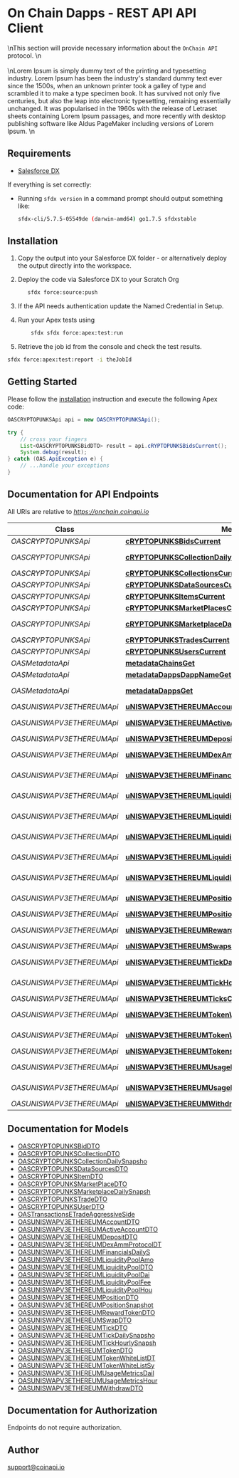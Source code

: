 # On Chain Dapps - REST API API Client


\nThis section will provide necessary information about the `OnChain API` protocol. \n<br/><br/>\nLorem Ipsum is simply dummy text of the printing and typesetting industry. Lorem Ipsum has been the industry\'s standard dummy text ever since the 1500s, when an unknown printer took a galley of type and scrambled it to make a type specimen book. It has survived not only five centuries, but also the leap into electronic typesetting, remaining essentially unchanged. It was popularised in the 1960s with the release of Letraset sheets containing Lorem Ipsum passages, and more recently with desktop publishing software like Aldus PageMaker including versions of Lorem Ipsum.        \n                    

## Requirements

- [Salesforce DX](https://www.salesforce.com/products/platform/products/salesforce-dx/)

If everything is set correctly:

- Running `sfdx version` in a command prompt should output something like:

  ```bash
  sfdx-cli/5.7.5-05549de (darwin-amd64) go1.7.5 sfdxstable
  ```

## Installation

1. Copy the output into your Salesforce DX folder - or alternatively deploy the output directly into the workspace.
2. Deploy the code via Salesforce DX to your Scratch Org

   ```bash
      sfdx force:source:push
   ```

3. If the API needs authentication update the Named Credential in Setup.
4. Run your Apex tests using

   ```bash
       sfdx sfdx force:apex:test:run
   ```

5. Retrieve the job id from the console and check the test results.

  ```bash
  sfdx force:apex:test:report -i theJobId
  ```

## Getting Started

Please follow the [installation](#installation) instruction and execute the following Apex code:

```java
OASCRYPTOPUNKSApi api = new OASCRYPTOPUNKSApi();

try {
    // cross your fingers
    List<OASCRYPTOPUNKSBidDTO> result = api.cRYPTOPUNKSBidsCurrent();
    System.debug(result);
} catch (OAS.ApiException e) {
    // ...handle your exceptions
}
```

## Documentation for API Endpoints

All URIs are relative to *https://onchain.coinapi.io*

Class | Method | HTTP request | Description
------------ | ------------- | ------------- | -------------
*OASCRYPTOPUNKSApi* | [**cRYPTOPUNKSBidsCurrent**](OASCRYPTOPUNKSApi.md#cRYPTOPUNKSBidsCurrent) | **GET** /v1/dapps/cryptopunks/bids/current | Bids (current)
*OASCRYPTOPUNKSApi* | [**cRYPTOPUNKSCollectionDailySnapshotsCurrent**](OASCRYPTOPUNKSApi.md#cRYPTOPUNKSCollectionDailySnapshotsCurrent) | **GET** /v1/dapps/cryptopunks/collectionDailySnapshots/current | CollectionDailySnapshots (current)
*OASCRYPTOPUNKSApi* | [**cRYPTOPUNKSCollectionsCurrent**](OASCRYPTOPUNKSApi.md#cRYPTOPUNKSCollectionsCurrent) | **GET** /v1/dapps/cryptopunks/collections/current | Collections (current)
*OASCRYPTOPUNKSApi* | [**cRYPTOPUNKSDataSourcesCurrent**](OASCRYPTOPUNKSApi.md#cRYPTOPUNKSDataSourcesCurrent) | **GET** /v1/dapps/cryptopunks/dataSources/current | DataSources (current)
*OASCRYPTOPUNKSApi* | [**cRYPTOPUNKSItemsCurrent**](OASCRYPTOPUNKSApi.md#cRYPTOPUNKSItemsCurrent) | **GET** /v1/dapps/cryptopunks/items/current | Items (current)
*OASCRYPTOPUNKSApi* | [**cRYPTOPUNKSMarketPlacesCurrent**](OASCRYPTOPUNKSApi.md#cRYPTOPUNKSMarketPlacesCurrent) | **GET** /v1/dapps/cryptopunks/marketPlaces/current | MarketPlaces (current)
*OASCRYPTOPUNKSApi* | [**cRYPTOPUNKSMarketplaceDailySnapshotsCurrent**](OASCRYPTOPUNKSApi.md#cRYPTOPUNKSMarketplaceDailySnapshotsCurrent) | **GET** /v1/dapps/cryptopunks/marketplaceDailySnapshots/current | MarketplaceDailySnapshots (current)
*OASCRYPTOPUNKSApi* | [**cRYPTOPUNKSTradesCurrent**](OASCRYPTOPUNKSApi.md#cRYPTOPUNKSTradesCurrent) | **GET** /v1/dapps/cryptopunks/trades/current | Trades (current)
*OASCRYPTOPUNKSApi* | [**cRYPTOPUNKSUsersCurrent**](OASCRYPTOPUNKSApi.md#cRYPTOPUNKSUsersCurrent) | **GET** /v1/dapps/cryptopunks/users/current | Users (current)
*OASMetadataApi* | [**metadataChainsGet**](OASMetadataApi.md#metadataChainsGet) | **GET** /metadata/chains | List all chains.
*OASMetadataApi* | [**metadataDappsDappNameGet**](OASMetadataApi.md#metadataDappsDappNameGet) | **GET** /metadata/dapps/{dappName} | Gets dapp by name.
*OASMetadataApi* | [**metadataDappsGet**](OASMetadataApi.md#metadataDappsGet) | **GET** /metadata/dapps | List all decentralized applications.
*OASUNISWAPV3ETHEREUMApi* | [**uNISWAPV3ETHEREUMAccountsCurrent**](OASUNISWAPV3ETHEREUMApi.md#uNISWAPV3ETHEREUMAccountsCurrent) | **GET** /v1/dapps/uniswap-v3-ethereum/accounts/current | Accounts (current)
*OASUNISWAPV3ETHEREUMApi* | [**uNISWAPV3ETHEREUMActiveAccountsCurrent**](OASUNISWAPV3ETHEREUMApi.md#uNISWAPV3ETHEREUMActiveAccountsCurrent) | **GET** /v1/dapps/uniswap-v3-ethereum/activeAccounts/current | ActiveAccounts (current)
*OASUNISWAPV3ETHEREUMApi* | [**uNISWAPV3ETHEREUMDepositsCurrent**](OASUNISWAPV3ETHEREUMApi.md#uNISWAPV3ETHEREUMDepositsCurrent) | **GET** /v1/dapps/uniswap-v3-ethereum/deposits/current | Deposits (current)
*OASUNISWAPV3ETHEREUMApi* | [**uNISWAPV3ETHEREUMDexAmmProtocolsCurrent**](OASUNISWAPV3ETHEREUMApi.md#uNISWAPV3ETHEREUMDexAmmProtocolsCurrent) | **GET** /v1/dapps/uniswap-v3-ethereum/dexAmmProtocols/current | DexAmmProtocols (current)
*OASUNISWAPV3ETHEREUMApi* | [**uNISWAPV3ETHEREUMFinancialsDailySnapshotsCurrent**](OASUNISWAPV3ETHEREUMApi.md#uNISWAPV3ETHEREUMFinancialsDailySnapshotsCurrent) | **GET** /v1/dapps/uniswap-v3-ethereum/financialsDailySnapshots/current | FinancialsDailySnapshots (current)
*OASUNISWAPV3ETHEREUMApi* | [**uNISWAPV3ETHEREUMLiquidityPoolAmountsCurrent**](OASUNISWAPV3ETHEREUMApi.md#uNISWAPV3ETHEREUMLiquidityPoolAmountsCurrent) | **GET** /v1/dapps/uniswap-v3-ethereum/liquidityPoolAmounts/current | LiquidityPoolAmounts (current)
*OASUNISWAPV3ETHEREUMApi* | [**uNISWAPV3ETHEREUMLiquidityPoolDailySnapshotsCurrent**](OASUNISWAPV3ETHEREUMApi.md#uNISWAPV3ETHEREUMLiquidityPoolDailySnapshotsCurrent) | **GET** /v1/dapps/uniswap-v3-ethereum/liquidityPoolDailySnapshots/current | LiquidityPoolDailySnapshots (current)
*OASUNISWAPV3ETHEREUMApi* | [**uNISWAPV3ETHEREUMLiquidityPoolFeesCurrent**](OASUNISWAPV3ETHEREUMApi.md#uNISWAPV3ETHEREUMLiquidityPoolFeesCurrent) | **GET** /v1/dapps/uniswap-v3-ethereum/liquidityPoolFees/current | LiquidityPoolFees (current)
*OASUNISWAPV3ETHEREUMApi* | [**uNISWAPV3ETHEREUMLiquidityPoolHourlySnapshotsCurrent**](OASUNISWAPV3ETHEREUMApi.md#uNISWAPV3ETHEREUMLiquidityPoolHourlySnapshotsCurrent) | **GET** /v1/dapps/uniswap-v3-ethereum/liquidityPoolHourlySnapshots/current | LiquidityPoolHourlySnapshots (current)
*OASUNISWAPV3ETHEREUMApi* | [**uNISWAPV3ETHEREUMLiquidityPoolsCurrent**](OASUNISWAPV3ETHEREUMApi.md#uNISWAPV3ETHEREUMLiquidityPoolsCurrent) | **GET** /v1/dapps/uniswap-v3-ethereum/liquidityPools/current | LiquidityPools (current)
*OASUNISWAPV3ETHEREUMApi* | [**uNISWAPV3ETHEREUMPositionSnapshotsCurrent**](OASUNISWAPV3ETHEREUMApi.md#uNISWAPV3ETHEREUMPositionSnapshotsCurrent) | **GET** /v1/dapps/uniswap-v3-ethereum/positionSnapshots/current | PositionSnapshots (current)
*OASUNISWAPV3ETHEREUMApi* | [**uNISWAPV3ETHEREUMPositionsCurrent**](OASUNISWAPV3ETHEREUMApi.md#uNISWAPV3ETHEREUMPositionsCurrent) | **GET** /v1/dapps/uniswap-v3-ethereum/positions/current | Positions (current)
*OASUNISWAPV3ETHEREUMApi* | [**uNISWAPV3ETHEREUMRewardTokensCurrent**](OASUNISWAPV3ETHEREUMApi.md#uNISWAPV3ETHEREUMRewardTokensCurrent) | **GET** /v1/dapps/uniswap-v3-ethereum/rewardTokens/current | RewardTokens (current)
*OASUNISWAPV3ETHEREUMApi* | [**uNISWAPV3ETHEREUMSwapsCurrent**](OASUNISWAPV3ETHEREUMApi.md#uNISWAPV3ETHEREUMSwapsCurrent) | **GET** /v1/dapps/uniswap-v3-ethereum/swaps/current | Swaps (current)
*OASUNISWAPV3ETHEREUMApi* | [**uNISWAPV3ETHEREUMTickDailySnapshotsCurrent**](OASUNISWAPV3ETHEREUMApi.md#uNISWAPV3ETHEREUMTickDailySnapshotsCurrent) | **GET** /v1/dapps/uniswap-v3-ethereum/tickDailySnapshots/current | TickDailySnapshots (current)
*OASUNISWAPV3ETHEREUMApi* | [**uNISWAPV3ETHEREUMTickHourlySnapshotsCurrent**](OASUNISWAPV3ETHEREUMApi.md#uNISWAPV3ETHEREUMTickHourlySnapshotsCurrent) | **GET** /v1/dapps/uniswap-v3-ethereum/tickHourlySnapshots/current | TickHourlySnapshots (current)
*OASUNISWAPV3ETHEREUMApi* | [**uNISWAPV3ETHEREUMTicksCurrent**](OASUNISWAPV3ETHEREUMApi.md#uNISWAPV3ETHEREUMTicksCurrent) | **GET** /v1/dapps/uniswap-v3-ethereum/ticks/current | Ticks (current)
*OASUNISWAPV3ETHEREUMApi* | [**uNISWAPV3ETHEREUMTokenWhiteListSymbolsCurrent**](OASUNISWAPV3ETHEREUMApi.md#uNISWAPV3ETHEREUMTokenWhiteListSymbolsCurrent) | **GET** /v1/dapps/uniswap-v3-ethereum/tokenWhiteListSymbols/current | TokenWhiteListSymbols (current)
*OASUNISWAPV3ETHEREUMApi* | [**uNISWAPV3ETHEREUMTokenWhiteListsCurrent**](OASUNISWAPV3ETHEREUMApi.md#uNISWAPV3ETHEREUMTokenWhiteListsCurrent) | **GET** /v1/dapps/uniswap-v3-ethereum/tokenWhiteLists/current | TokenWhiteLists (current)
*OASUNISWAPV3ETHEREUMApi* | [**uNISWAPV3ETHEREUMTokensCurrent**](OASUNISWAPV3ETHEREUMApi.md#uNISWAPV3ETHEREUMTokensCurrent) | **GET** /v1/dapps/uniswap-v3-ethereum/tokens/current | Tokens (current)
*OASUNISWAPV3ETHEREUMApi* | [**uNISWAPV3ETHEREUMUsageMetricsDailySnapshotsCurrent**](OASUNISWAPV3ETHEREUMApi.md#uNISWAPV3ETHEREUMUsageMetricsDailySnapshotsCurrent) | **GET** /v1/dapps/uniswap-v3-ethereum/usageMetricsDailySnapshots/current | UsageMetricsDailySnapshots (current)
*OASUNISWAPV3ETHEREUMApi* | [**uNISWAPV3ETHEREUMUsageMetricsHourlySnapshotsCurrent**](OASUNISWAPV3ETHEREUMApi.md#uNISWAPV3ETHEREUMUsageMetricsHourlySnapshotsCurrent) | **GET** /v1/dapps/uniswap-v3-ethereum/usageMetricsHourlySnapshots/current | UsageMetricsHourlySnapshots (current)
*OASUNISWAPV3ETHEREUMApi* | [**uNISWAPV3ETHEREUMWithdrawsCurrent**](OASUNISWAPV3ETHEREUMApi.md#uNISWAPV3ETHEREUMWithdrawsCurrent) | **GET** /v1/dapps/uniswap-v3-ethereum/withdraws/current | Withdraws (current)


## Documentation for Models

 - [OASCRYPTOPUNKSBidDTO](OASCRYPTOPUNKSBidDTO.md)
 - [OASCRYPTOPUNKSCollectionDTO](OASCRYPTOPUNKSCollectionDTO.md)
 - [OASCRYPTOPUNKSCollectionDailySnapsho](OASCRYPTOPUNKSCollectionDailySnapsho.md)
 - [OASCRYPTOPUNKSDataSourcesDTO](OASCRYPTOPUNKSDataSourcesDTO.md)
 - [OASCRYPTOPUNKSItemDTO](OASCRYPTOPUNKSItemDTO.md)
 - [OASCRYPTOPUNKSMarketPlaceDTO](OASCRYPTOPUNKSMarketPlaceDTO.md)
 - [OASCRYPTOPUNKSMarketplaceDailySnapsh](OASCRYPTOPUNKSMarketplaceDailySnapsh.md)
 - [OASCRYPTOPUNKSTradeDTO](OASCRYPTOPUNKSTradeDTO.md)
 - [OASCRYPTOPUNKSUserDTO](OASCRYPTOPUNKSUserDTO.md)
 - [OASTransactionsETradeAggressiveSide](OASTransactionsETradeAggressiveSide.md)
 - [OASUNISWAPV3ETHEREUMAccountDTO](OASUNISWAPV3ETHEREUMAccountDTO.md)
 - [OASUNISWAPV3ETHEREUMActiveAccountDTO](OASUNISWAPV3ETHEREUMActiveAccountDTO.md)
 - [OASUNISWAPV3ETHEREUMDepositDTO](OASUNISWAPV3ETHEREUMDepositDTO.md)
 - [OASUNISWAPV3ETHEREUMDexAmmProtocolDT](OASUNISWAPV3ETHEREUMDexAmmProtocolDT.md)
 - [OASUNISWAPV3ETHEREUMFinancialsDailyS](OASUNISWAPV3ETHEREUMFinancialsDailyS.md)
 - [OASUNISWAPV3ETHEREUMLiquidityPoolAmo](OASUNISWAPV3ETHEREUMLiquidityPoolAmo.md)
 - [OASUNISWAPV3ETHEREUMLiquidityPoolDTO](OASUNISWAPV3ETHEREUMLiquidityPoolDTO.md)
 - [OASUNISWAPV3ETHEREUMLiquidityPoolDai](OASUNISWAPV3ETHEREUMLiquidityPoolDai.md)
 - [OASUNISWAPV3ETHEREUMLiquidityPoolFee](OASUNISWAPV3ETHEREUMLiquidityPoolFee.md)
 - [OASUNISWAPV3ETHEREUMLiquidityPoolHou](OASUNISWAPV3ETHEREUMLiquidityPoolHou.md)
 - [OASUNISWAPV3ETHEREUMPositionDTO](OASUNISWAPV3ETHEREUMPositionDTO.md)
 - [OASUNISWAPV3ETHEREUMPositionSnapshot](OASUNISWAPV3ETHEREUMPositionSnapshot.md)
 - [OASUNISWAPV3ETHEREUMRewardTokenDTO](OASUNISWAPV3ETHEREUMRewardTokenDTO.md)
 - [OASUNISWAPV3ETHEREUMSwapDTO](OASUNISWAPV3ETHEREUMSwapDTO.md)
 - [OASUNISWAPV3ETHEREUMTickDTO](OASUNISWAPV3ETHEREUMTickDTO.md)
 - [OASUNISWAPV3ETHEREUMTickDailySnapsho](OASUNISWAPV3ETHEREUMTickDailySnapsho.md)
 - [OASUNISWAPV3ETHEREUMTickHourlySnapsh](OASUNISWAPV3ETHEREUMTickHourlySnapsh.md)
 - [OASUNISWAPV3ETHEREUMTokenDTO](OASUNISWAPV3ETHEREUMTokenDTO.md)
 - [OASUNISWAPV3ETHEREUMTokenWhiteListDT](OASUNISWAPV3ETHEREUMTokenWhiteListDT.md)
 - [OASUNISWAPV3ETHEREUMTokenWhiteListSy](OASUNISWAPV3ETHEREUMTokenWhiteListSy.md)
 - [OASUNISWAPV3ETHEREUMUsageMetricsDail](OASUNISWAPV3ETHEREUMUsageMetricsDail.md)
 - [OASUNISWAPV3ETHEREUMUsageMetricsHour](OASUNISWAPV3ETHEREUMUsageMetricsHour.md)
 - [OASUNISWAPV3ETHEREUMWithdrawDTO](OASUNISWAPV3ETHEREUMWithdrawDTO.md)


## Documentation for Authorization

Endpoints do not require authorization.


## Author

support@coinapi.io

